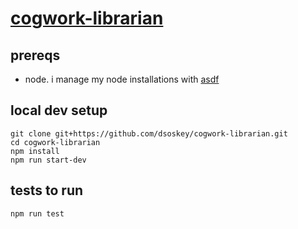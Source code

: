 # [cogwork-librarian](https://coglib.sosk.watch/)

## prereqs

- node. i manage my node installations with [asdf](https://github.com/asdf-vm/asdf)

## local dev setup

```shell
git clone git+https://github.com/dsoskey/cogwork-librarian.git
cd cogwork-librarian
npm install
npm run start-dev
```

## tests to run
```shell
npm run test
```